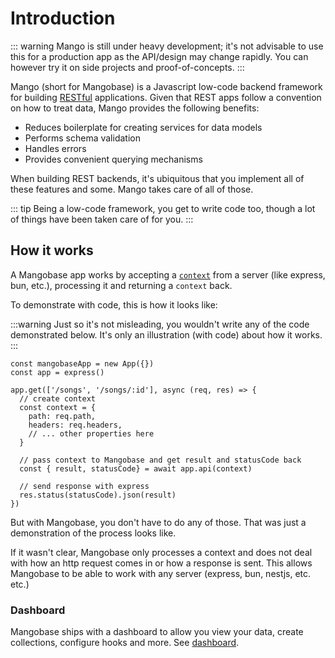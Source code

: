 # Introduction

::: warning
Mango is still under heavy development; it's not advisable to use this for a production app as the API/design may change rapidly. You can however try it on side projects and proof-of-concepts.
:::

Mango (short for Mangobase) is a Javascript low-code backend framework for building [RESTful](rest.md) applications. Given that REST apps follow a convention on how to treat data, Mango provides the following benefits:

- Reduces boilerplate for creating services for data models
- Performs schema validation
- Handles errors
- Provides convenient querying mechanisms

When building REST backends, it's ubiquitous that you implement all of these features and some. Mango takes care of all of those.

::: tip
Being a low-code framework, you get to write code too, though a lot of things have been taken care of for you.
:::

## How it works

A Mangobase app works by accepting a [`context`](/guide/context) from a server (like express, bun, etc.), processing it and returning a `context` back.

To demonstrate with code, this is how it looks like:

:::warning
Just so it's not misleading, you wouldn't write any of the code demonstrated below. It's only an illustration (with code) about how it works.
:::

```javascript{5,12,15}
const mangobaseApp = new App({})
const app = express()

app.get(['/songs', '/songs/:id'], async (req, res) => {
  // create context
  const context = {
    path: req.path,
    headers: req.headers,
    // ... other properties here
  }

  // pass context to Mangobase and get result and statusCode back
  const { result, statusCode} = await app.api(context)

  // send response with express
  res.status(statusCode).json(result)
})
```

But with Mangobase, you don't have to do any of those. That was just a demonstration of the process looks like.

If it wasn't clear, Mangobase only processes a context and does not deal with how an http request comes in or how a response is sent.
This allows Mangobase to be able to work with any server (express, bun, nestjs, etc. etc.)

### Dashboard

Mangobase ships with a dashboard to allow you view your data, create collections, configure hooks and more. See [dashboard](/guide/dashboard).
